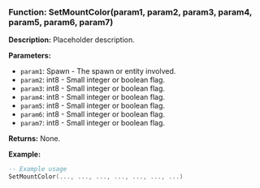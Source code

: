 ### Function: SetMountColor(param1, param2, param3, param4, param5, param6, param7)

**Description:**
Placeholder description.

**Parameters:**
- `param1`: Spawn - The spawn or entity involved.
- `param2`: int8 - Small integer or boolean flag.
- `param3`: int8 - Small integer or boolean flag.
- `param4`: int8 - Small integer or boolean flag.
- `param5`: int8 - Small integer or boolean flag.
- `param6`: int8 - Small integer or boolean flag.
- `param7`: int8 - Small integer or boolean flag.

**Returns:** None.

**Example:**

```lua
-- Example usage
SetMountColor(..., ..., ..., ..., ..., ..., ...)
```
